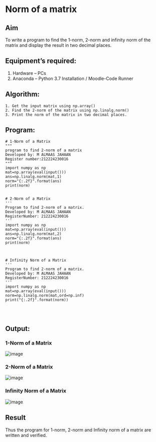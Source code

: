 # Norm of a matrix
## Aim
To write a program to find the 1-norm, 2-norm and infinity norm of the matrix and display the result in two decimal places.
## Equipment’s required:
1.	Hardware – PCs
2.	Anaconda – Python 3.7 Installation / Moodle-Code Runner
## Algorithm:
	1. Get the input matrix using np.array()   
    2. Find the 2-norm of the matrix using np.linalg.norm()
	3. Print the norm of the matrix in two decimal places.
## Program:
```
# 1-Norm of a Matrix
"""
program to find 2-norm of a matrix
Developed by: M ALMAAS JAHAAN
Register number:212224230016
"""
import numpy as np
mat=np.array(eval(input()))
ans=np.linalg.norm(mat,1)
norm="{:.2f}".format(ans)
print(norm)


# 2-Norm of a Matrix
'''
Program to find 2-norm of a matrix.
Developed by: M ALMAAS JAHAAN
RegisterNumber: 212224230016
'''
import numpy as np
mat=np.array(eval(input()))
ans=np.linalg.norm(mat,2)
norm="{:.2f}".format(ans)
print(norm)



# Infinity Norm of a Matrix
'''
Program to find 2-norm of a matrix.
Developed by: M ALMAAS JAHAAN
RegisterNumber: 212224230016
'''
import numpy as np
mat=np.array(eval(input()))
norm=np.linalg.norm(mat,ord=np.inf)
print("{:.2f}".format(norm))




```
## Output:
### 1-Norm of a Matrix
![image](https://github.com/user-attachments/assets/5f8c9a7c-e501-4e58-b0a9-e7b3d1d70ded)


### 2-Norm of a Matrix
![image](https://github.com/user-attachments/assets/05f95b11-782b-47c8-9d8d-e043dd887edd)


### Infinity Norm of a Matrix
![image](https://github.com/user-attachments/assets/4faf9ce5-8ee3-44bc-8acb-b5fc64b11cfe)


## Result
Thus the program for 1-norm, 2-norm and Infinity norm of a matrix are written and verified.
